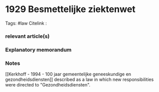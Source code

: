 # 1929 Besmettelijke ziektenwet
Tags: #law 
Citelink :


### relevant article(s)

### Explanatory memorandum

### Notes

[[Kerkhoff - 1994 - 100 jaar gemeentelijke geneeskundige en gezondheidsdiensten]] described as a law in which new responsibilities were directed to "Gezondheidsdiensten".